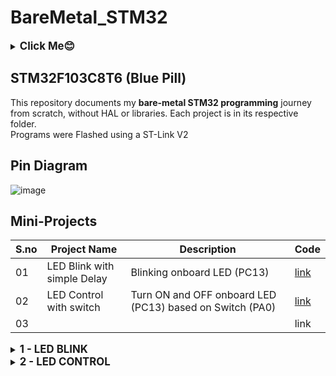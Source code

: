 # BareMetal_STM32
<details>
  <summary><big><b>Click Me😊</b></big></summary>
  <p>Hiii! I'm Galvin Benson<br>Email ID: galvin.benson@gmail.com<br>GitHub Profile: https://github.com/galvin-benson<br>LinkedIn Profile: www.linkedin.com/in/galvin-benson</p>
</details>

## STM32F103C8T6 (Blue Pill)
This repository documents my **bare-metal STM32 programming** journey from scratch, without HAL or libraries. Each project is in its respective folder.<br>
Programs were Flashed using a ST-Link V2

## Pin Diagram
![image](https://github.com/user-attachments/assets/ee903458-2c5b-4796-92c8-328674ff9ddf)

## Mini-Projects
| S.no  | Project Name | Description | Code |
|----|-------------|-------------|--------|
| 01 | LED Blink with simple Delay | Blinking onboard LED (PC13) | [link](https://github.com/galvin-benson/BareMetal_STM32/tree/main/Blink_LED) |
| 02 | LED Control with switch | Turn ON and OFF onboard LED (PC13) based on Switch (PA0) | [link](https://github.com/galvin-benson/BareMetal_STM32/tree/main/LED_Control) |
| 03 |  |  | link |
<details>
  <summary><big><b> 1 - LED BLINK </b></big></summary>
  <p> This project blinks the onboard LED using GPIOC pin 13.<br> To Toggle the LED Pin we can use ODR(Output Data Register) or for Set and Reset we can use BSRR (Bit Set/Reset Register).</p>

### Pin Connections
| STM32 Pin | Function |
|-----------|----------|
| PC13      | LED |

### Code Explanation
Header File Inclusion:
```plaintext
#include "stm32f103x6.h"
```
- This includes the CMSIS (Cortex Microcontroller Software Interface Standard) header file.
- It provides register definitions for the STM32F103 series.
```plaintext
#define GPIOCEN			(1U << 4)  // Enable GPIOC clock
#define PIN13			(1U << 13) // Pin 13 mask
#define LED_PIN 		PIN13      // For LED
```
- **GPIOCEN:** Enables the clock for GPIOC (Bit 4 in RCC->APB2ENR).
- **PIN13:** Refers to bit 13 (PC13) in the GPIO Output Data Register (ODR).
- **LED_PIN:** Defines LED alias for better code readability.
```plaintext
RCC->APB2ENR |= GPIOCEN; // Enable GPIOC clock
```
- GPIO ports need a clock to operate.
- The RCC (Reset and Clock Control) peripheral has an APB2ENR (APB2 Enable Register).
- Bit 4 (corresponding to GPIOC) is set to 1 to enable the GPIOC peripheral.
```plaintext
GPIOC->CRH &= ~(0xF << ((13 - 8) * 4));  // Clear PC13 settings
GPIOC->CRH |=  (0x2 << ((13 - 8) * 4));  // Set PC13 as Output (MODE = 2, CNF = 0)
```
- GPIOC->CRH (GPIOC Configuration Register High) controls pins 8-15.
- PC13 is in CRH, so we configure the MODE and CNF bits.
```plaintext
GPIOC->CRH &= ~(0xF << ((13 - 8) * 4));
```
- (13 - 8) * 4 calculates the bit position of PC13 in CRH.
- 0xF (binary 1111) represents all 4 bits (MODE + CNF) for PC13.
- The bitwise AND with NOT (~) clears the bits.
```plaintext
GPIOC->CRH |= (0x2 << ((13 - 8) * 4));
```
- 0x2 in binary: 0010 (MODE = 10, CNF = 00).
- MODE = 2 (10) → Output mode at 2 MHz speed.
- CNF = 0 (00) → General-purpose push-pull output.
```plaintext
while(1){
	GPIOC->ODR ^= LED_PIN; // Toggle PC13 (LED)
	for(int i=0; i<680000; i++) {} // Simple delay
}
```
- **GPIOC->ODR ^= LED_PIN;**
- XOR (^=) toggles the LED.
- If LED was ON, it turns OFF, and vice versa.
- **for(int i=0; i<680000; i++) {}**
- Creates a delay (not precise, just a loop for roughly 1sec delay).
- The exact delay depends on the CPU clock speed.

```plaintext
while(1){
    GPIOC->BSRR = LED_PIN;  // Turn ON LED (Set PC13 = 1)
    for(int i=0; i<680000; i++) {}  // Delay
    
    GPIOC->BSRR = (1U<<29); // Turn OFF LED (Reset PC13 = 0)
    for(int i=0; i<680000; i++) {}  // Delay
}
```
- GPIOC->BSRR (Bit Set/Reset Register)
- GPIOC->BSRR = LED_PIN; (Turn ON LED)
- BSRR's lower 16 bits (0-15) set a pin HIGH (1).
- GPIOC->BSRR = (1U<<29); (Turn OFF LED)
- BSRR's upper 16 bits (16-31) reset a pin LOW (0).
- Why use BSRR? Faster & safer than using GPIOC->ODR ^= LED_PIN;
- Avoids read-modify-write issues (which can cause glitches).

### Output
ON and OFF of on-board LED.

https://github.com/user-attachments/assets/ceb7df33-c68e-4283-8a62-9ff17bf89488

</details>

<details>
  <summary><big><b> 2 - LED CONTROL </b></big></summary>
  <p> This project controls the onboard LED using GPIOC pin 13 based on switch input in GPIOA pin 0.</p>

### Pin Connections
| STM32 Pin | Function |
|-----------|----------|
| PC13      | LED |
| PCA0     | SWITCH |

### Code Explanation
- Configure PA0 as Input (Button)
```plaintext
GPIOA->CRL &= ~(0xF << (0 * 4));  // Clear PA0 configuration
GPIOA->CRL |=  (0x4 << (0 * 4));  // 0b0100 = Input mode (Pull-up/Pull-down)
```
- PA0 is configured as input mode (Pull-up/Pull-down).
- The CRL register controls pins 0-7 of GPIOA.
- Bit shifting (0 * 4) targets PA0.
- 0x4 configures it as Input with Pull-up/Pull-down.
<br>
- Main Loop: Read Button & Control LED

```plaintext
while(1){
    if(!(GPIOA->IDR & BTN_PIN))
        GPIOC->BSRR = LED_PIN;  // Turn ON LED
    else
        GPIOC->BSRR = (1U<<29); // Turn OFF LED
}
```

- GPIOA->IDR & BTN_PIN reads PA0 state.
- Active LOW logic:
-  When button is pressed (PA0 = LOW), LED turns ON.
-  When button is not pressed (PA0 = HIGH), LED turns OFF.
- BSRR register (Bit Set/Reset Register):
-  GPIOC->BSRR = LED_PIN; → Set PC13 HIGH (LED ON).
-  GPIOC->BSRR = (1U << 29); → Reset PC13 LOW (LED OFF).
</details>
